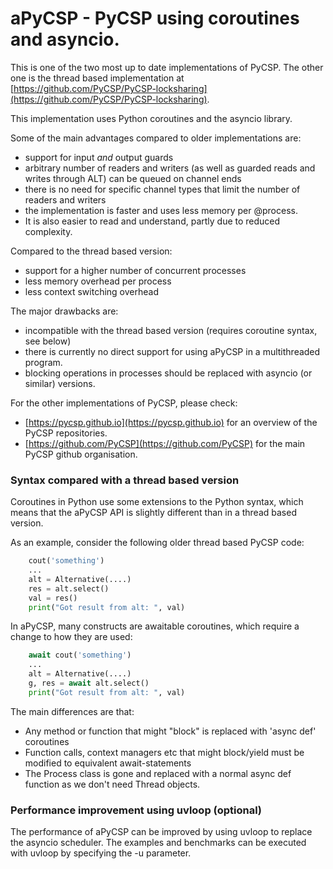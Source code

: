 aPyCSP - PyCSP using coroutines and asyncio.
============================================

This is one of the two most up to date implementations of PyCSP. 
The other one is the thread based implementation at
[https://github.com/PyCSP/PyCSP-locksharing](https://github.com/PyCSP/PyCSP-locksharing).

This implementation uses Python coroutines and the asyncio library. 

Some of the main advantages compared to older implementations are:
- support for input _and_ output guards
- arbitrary number of readers and writers (as well as guarded reads 
  and writes through ALT) can be queued on channel ends
- there is no need for specific channel types that limit the number of readers and writers
- the implementation is faster and uses less memory per @process. 
- It is also easier to read and understand, partly due to reduced complexity. 

Compared to the thread based version: 
- support for a higher number of concurrent processes
- less memory overhead per process
- less context switching overhead

The major drawbacks are: 
- incompatible with the thread based version (requires coroutine syntax, see below)
- there is currently no direct support for using aPyCSP in a multithreaded program. 
- blocking operations in processes should be replaced with asyncio (or similar) versions. 

For the other implementations of PyCSP, please check: 
- [https://pycsp.github.io](https://pycsp.github.io) for an overview of the PyCSP repositories. 
- [https://github.com/PyCSP](https://github.com/PyCSP) for the main PyCSP github organisation. 


### Syntax compared with a thread based version

Coroutines in Python use some extensions to the Python syntax, which
means that the aPyCSP API is slightly different than in a thread based
version.

As an example, consider the following older thread based PyCSP code: 

``` Python
    cout('something')
    ...
    alt = Alternative(....)
    res = alt.select()
    val = res()
    print("Got result from alt: ", val)
```

In aPyCSP, many constructs are awaitable coroutines, which require a change to how they are used: 

``` Python
    await cout('something')
    ...
    alt = Alternative(....)
    g, res = await alt.select()
    print("Got result from alt: ", val)
```

The main differences are that: 
* Any method or function that might "block" is replaced 
  with 'async def' coroutines
* Function calls, context managers etc that might block/yield 
  must be modified to equivalent await-statements
* The Process class is gone and replaced with a normal async def 
  function as we don't need Thread objects. 

### Performance improvement using uvloop (optional)

The performance of aPyCSP can be improved by using uvloop to replace
the asyncio scheduler. The examples and benchmarks can be executed
with uvloop by specifying the -u parameter. 
